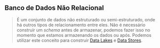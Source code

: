
## Banco de Dados Não Relacional
> 
> É um conjunto de dados não estruturado ou semi-estruturado, onde há outros tipos de relacionamento entre eles. 
> Não é necessário construir um *schema* antes de armazenar, podemos fazer isso no momento que estamos armazenando os dados ou após. 
> Podemos utilizar este conceito para construir [Data Lakes]() e [Data Stores]().